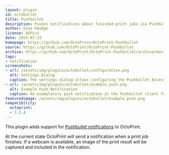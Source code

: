 ```yaml
---
layout: plugin
id: octobullet
title: Pushbullet
description: Pushes notifications about finished print jobs via Pushbullet
author: Gina Häußge
license: AGPLv3
date: 2015-07-23
homepage: https://github.com/OctoPrint/OctoPrint-Pushbullet
source: https://github.com/OctoPrint/OctoPrint-Pushbullet
archive: https://github.com/OctoPrint/OctoPrint-Pushbullet/archive/master.zip
tags: 
- notification
screenshots:
- url: /assets/img/plugins/octobullet/configuration.png
  alt: Settings Dialog
  caption: The settings dialog allows configuring the Pushbullet Access Token
- url: /assets/img/plugins/octobullet/example_push.png
  alt: Example Push Notification
  caption: An examplatory push notification in the Pushbullet client for Windows
featuredimage: /assets/img/plugins/octobullet/example_push.png
compatibility:
  octoprint:
  - 1.2.4
---
```


This plugin adds support for [Pushbullet notifications](https://www.pushbullet.com/) to OctoPrint.

At the current state OctoPrint will send a notification when a print job finishes. If a webcam is available, an image
of the print result will be captured and included in the notification.

